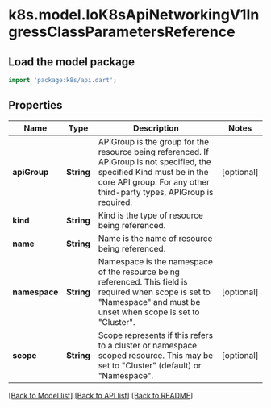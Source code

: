 # k8s.model.IoK8sApiNetworkingV1IngressClassParametersReference

## Load the model package
```dart
import 'package:k8s/api.dart';
```

## Properties
Name | Type | Description | Notes
------------ | ------------- | ------------- | -------------
**apiGroup** | **String** | APIGroup is the group for the resource being referenced. If APIGroup is not specified, the specified Kind must be in the core API group. For any other third-party types, APIGroup is required. | [optional] 
**kind** | **String** | Kind is the type of resource being referenced. | 
**name** | **String** | Name is the name of resource being referenced. | 
**namespace** | **String** | Namespace is the namespace of the resource being referenced. This field is required when scope is set to \"Namespace\" and must be unset when scope is set to \"Cluster\". | [optional] 
**scope** | **String** | Scope represents if this refers to a cluster or namespace scoped resource. This may be set to \"Cluster\" (default) or \"Namespace\". | [optional] 

[[Back to Model list]](../README.md#documentation-for-models) [[Back to API list]](../README.md#documentation-for-api-endpoints) [[Back to README]](../README.md)


